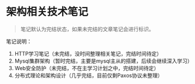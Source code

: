 # 架构相关技术笔记

> 笔记默认为完结状态，如果未完结的文章笔记会进行标识。
>

笔记说明：

1. HTTP学习笔记（未完结，没时间整理相关笔记，完结时间待定）
1. Mysql集群架构（暂时完结，主要是mysql主从的搭建，后续会继续深入学习）
1. Web安全防护（未完结，不在主学习计划之中，完结时间待定）
1. 分布式理论和架构设计（几乎完结，目前仅剩Paxos协议未整理）
